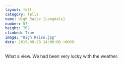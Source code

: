 ```yaml
---
layout: fell
category: fells
name: High Raise [Langdale]
number: 57
height: 762
climbed: True
image: "High Raise.jpg"
date: 2019-09-28 14:00:00 +0000
---
```

What a view.  We had been very lucky with the weather.
